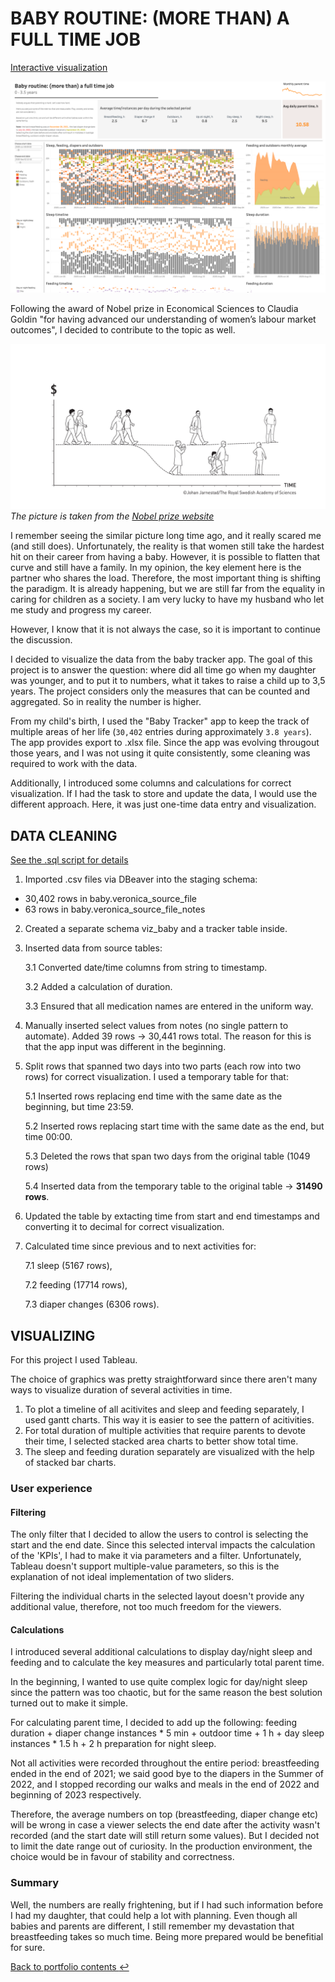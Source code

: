 # BABY ROUTINE: (MORE THAN) A FULL TIME JOB

[Interactive visualization](https://public.tableau.com/app/profile/olga.romanova7546/viz/Baby_routine/Babyroutine)

![babyviz](Babyviz-dashboard.png)

Following the award of Nobel prize in Economical Sciences to Claudia Goldin "for having advanced our understanding of women’s labour market outcomes", I decided to contribute to the topic as well.

![Nobel prize](nobelprize.png)
*The picture is taken from the [Nobel prize website](https://www.nobelprize.org/prizes/economic-sciences/2023/press-release/)*

I remember seeing the similar picture long time ago, and it really scared me (and still does). Unfortunately, the reality is that women still take the hardest hit on their career from having a baby. However, it is possible to flatten that curve and still have a family. In my opinion, the key element here is the partner who shares the load. Therefore, the most important thing is shifting the paradigm. It is already happening, but we are still far from the equality in caring for children as a society. I am very lucky to have my husband who let me study and progress my career. 

However, I know that it is not always the case, so it is important to continue the discussion. 

I decided to visualize the data from the baby tracker app. The goal of this project is to answer the question: where did all time go when my daughter was younger, and to put it to numbers, what it takes to raise a child up to 3,5 years. The project considers only the measures that can be counted and aggregated. So in reality the number is higher.

From my child's birth, I used the "Baby Tracker" app to keep the track of multiple areas of her life (`30,402` entries during approximately `3.8 years`). The app provides export to .xlsx file. Since the app was evolving througout those years, and I was not using it quite consistently, some cleaning was required to work with the data.

Additionally, I introduced some columns and calculations for correct visualization. If I had the task to store and update the data, I would use the different approach. Here, it was just one-time data entry and visualization.

## DATA CLEANING
[See the .sql script for details](baby-tracker.sql)
1. Imported .csv files via DBeaver into the staging schema:
- 30,402 rows in baby.veronica_source_file
- 63 rows in baby.veronica_source_file_notes

2. Created a separate schema viz_baby and a tracker table inside.

3. Inserted data from source tables:

    3.1 Converted date/time columns from string to timestamp.

    3.2 Added a calculation of duration.

    3.3 Ensured that all medication names are entered in the uniform way.

4. Manually inserted select values from notes (no single pattern to automate). Added 39 rows -> 30,441 rows total. 
The reason for this is that the app input was different in the beginning.

5. Split rows that spanned two days into two parts (each row into two rows) for correct visualization. 
I used a temporary table for that: 

    5.1 Inserted rows replacing end time with the same date as the beginning, but time 23:59.

    5.2 Inserted rows replacing start time with the same date as the end, but time 00:00.

    5.3 Deleted the rows that span two days from the original table (1049 rows)

    5.4 Inserted data from the temporary table to the original table -> **31490 rows**.

6. Updated the table by extacting time from start and end timestamps and converting it to decimal for correct visualization.
7. Calculated time since previous and to next activities for:

    7.1 sleep (5167 rows),

    7.2 feeding (17714 rows),

    7.3 diaper changes (6306 rows).

## VISUALIZING

For this project I used Tableau.

The choice of graphics was pretty straightforward since there aren't many ways to visualize duration of several activities in time. 

1. To plot a timeline of all acitivites and sleep and feeding separately, I used gantt charts. This way it is easier to see the pattern of acitivities.
2. For total duration of multiple activities that require parents to devote their time, I selected stacked area charts to better show total time.
3. The sleep and feeding duration separately are visualized with the help of stacked bar charts.

### User experience

#### Filtering
The only filter that I decided to allow the users to control is selecting the start and the end date. 
Since this selected interval impacts the calculation of the 'KPIs', I had to make it via parameters and a filter. Unfortunately, Tableau doesn't support multiple-value parameters, so this is the explanation of not ideal implementation of two sliders.

Filtering the individual charts in the selected layout doesn't provide any additional value, therefore, not too much freedom for the viewers. 

#### Calculations
I introduced several additional calculations to display day/night sleep and feeding and to calculate the key measures and particularly total parent time.

In the beginning, I wanted to use quite complex logic for day/night sleep since the pattern was too chaotic, but for the same reason the best solution turned out to make it simple. 

For calculating parent time, I decided to add up the following:   feeding duration + diaper change instances * 5 min + outdoor time + 1 h + day sleep instances * 1.5 h + 2 h preparation for night sleep. 

Not all activities were recorded throughout the entire period: breastfeeding ended in the end of 2021; we said good bye to the diapers in the Summer of 2022, and I stopped recording our walks and meals in the end of 2022 and beginning of 2023 respectively. 

Therefore, the average numbers on top (breastfeeding, diaper change etc) will be wrong in case a viewer selects the end date after the activity wasn't recorded (and the start date will still return some values). But I decided not to limit the date range out of curiosity. In the production environment, the choice would be in favour of stability and correctness. 

### Summary
Well, the numbers are really frightening, but if I had such information before I had my daughter, that could help a lot with planning. Even though all babies and parents are different, I still remember my devastation that breastfeeding takes so much time. Being more prepared would be benefitial for sure.

[Back to portfolio contents :leftwards_arrow_with_hook:](/Portfolio/README.md)
